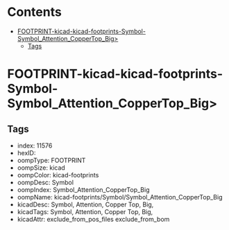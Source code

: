 



Contents
========

* [FOOTPRINT-kicad-kicad-footprints-Symbol-Symbol_Attention_CopperTop_Big>](#footprint-kicad-kicad-footprints-symbol-symbol_attention_coppertop_big)
	* [Tags](#tags)

# FOOTPRINT-kicad-kicad-footprints-Symbol-Symbol_Attention_CopperTop_Big>

## Tags

- index: 11576
- hexID: 
- oompType: FOOTPRINT
- oompSize: kicad
- oompColor: kicad-footprints
- oompDesc: Symbol
- oompIndex: Symbol_Attention_CopperTop_Big
- oompName: kicad-footprints/Symbol/Symbol_Attention_CopperTop_Big
- kicadDesc: Symbol, Attention, Copper Top, Big,
- kicadTags: Symbol, Attention, Copper Top, Big,
- kicadAttr: exclude_from_pos_files exclude_from_bom
